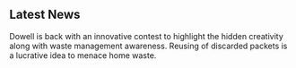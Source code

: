 
## Latest News

Dowell is back with an innovative contest to highlight the hidden creativity along with waste management awareness. Reusing of discarded packets is a lucrative idea to menace home waste.
